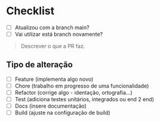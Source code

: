 # Checklist

- [ ] Atualizou com a branch main?
- [ ] Vai utilizar está branch novamente?

> Descrever o que a PR faz.

## Tipo de alteração

- [ ] Feature (implementa algo novo)
- [ ] Chore (trabalho em progresso de uma funcionalidade)
- [ ] Refactor (corrige algo - identação, ortografia...)
- [ ] Test (adiciona testes unitários, integrados ou end 2 end)
- [ ] Docs (insere documentação)
- [ ] Build (ajuste na configuração de build)
